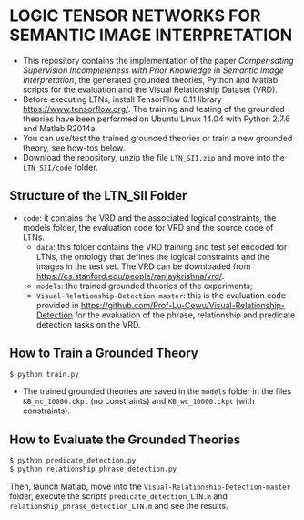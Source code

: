 # LOGIC TENSOR NETWORKS FOR SEMANTIC IMAGE INTERPRETATION

- This repository contains the implementation of the paper *Compensating Supervision Incompleteness with Prior Knowledge in Semantic Image Interpretation*, the generated grounded theories, Python and Matlab scripts for the evaluation and the Visual Relationship Dataset (VRD).
- Before executing LTNs, install TensorFlow 0.11 library https://www.tensorflow.org/. The training and testing of the grounded theories have been performed on Ubuntu Linux 14.04 with Python 2.7.6 and Matlab R2014a.
- You can use/test the trained grounded theories or train a new grounded theory, see how-tos below.
- Download the repository, unzip the file `LTN_SII.zip` and move into the `LTN_SII/code` folder.

## Structure of the LTN_SII Folder

- `code`: it contains the VRD and the associated logical constraints, the models folder, the evaluation code for VRD and the source code of LTNs.
    - `data`: this folder contains the VRD training and test set encoded for LTNs, the ontology that defines the logical constraints and the images in the test set. The VRD can be downloaded from https://cs.stanford.edu/people/ranjaykrishna/vrd/.
    - `models`: the trained grounded theories of the experiments;
    - `Visual-Relationship-Detection-master`: this is the evaluation code provided in https://github.com/Prof-Lu-Cewu/Visual-Relationship-Detection for the evaluation of the phrase, relationship and predicate detection tasks on the VRD.

## How to Train a Grounded Theory

```sh
$ python train.py
```
- The trained grounded theories are saved in the `models` folder in the files `KB_nc_10000.ckpt` (no constraints) and `KB_wc_10000.ckpt` (with constraints).

## How to Evaluate the Grounded Theories

```sh
$ python predicate_detection.py
$ python relationship_phrase_detection.py
```
Then, launch Matlab, move into the `Visual-Relationship-Detection-master` folder, execute the scripts `predicate_detection_LTN.m` and `relationship_phrase_detection_LTN.m` and see the results.
